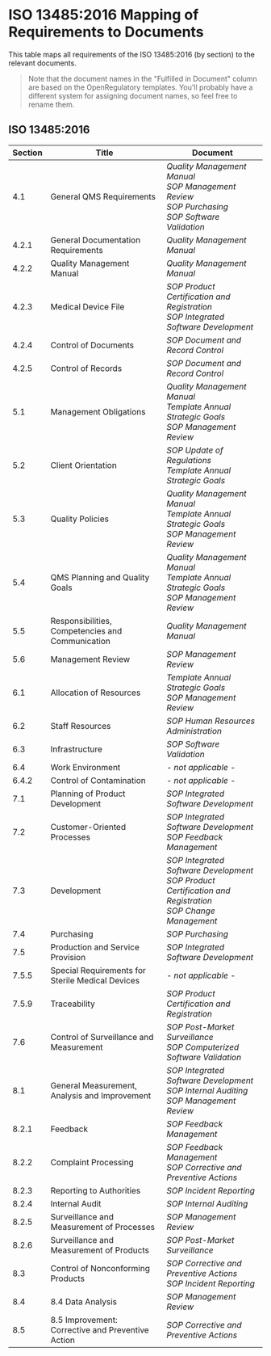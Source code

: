 <!--
This work is licensed under the Creative Commons Attribution 4.0 International
License:

    <http://creativecommons.org/licenses/by/4.0/>

Templates copyright OpenRegulatory. Originals available at:

    <https://openregulatory.com/templates/>

General content copyright Radiotherapy AI.
-->

# ISO 13485:2016 Mapping of Requirements to Documents

This table maps all requirements of the ISO 13485:2016 (by section) to the relevant documents.

> Note that the document names in the "Fulfilled in Document" column are based on the OpenRegulatory
> templates. You'll probably have a different system for assigning document names, so feel free to rename
> them.

## **ISO 13485:2016**

| Section | Title                                             | Document                                                                                                         |
|---------|---------------------------------------------------|------------------------------------------------------------------------------------------------------------------|
| 4.1     | General QMS Requirements                          | *Quality Management Manual*<br>*SOP Management Review*<br>*SOP Purchasing*<br>*SOP Software Validation*          |
| 4.2.1   | General Documentation Requirements                | *Quality Management Manual*                                                                                      |
| 4.2.2   | Quality Management Manual                         | *Quality Management Manual*                                                                                      |
| 4.2.3   | Medical Device File                               | *SOP Product Certification and Registration*<br>*SOP Integrated Software Development*                            |
| 4.2.4   | Control of Documents                              | *SOP Document and Record Control*                                                                                |
| 4.2.5   | Control of Records                                | *SOP Document and Record Control*                                                                                |
| 5.1     | Management Obligations                            | *Quality Management Manual*<br>*Template Annual Strategic Goals*<br>*SOP Management Review*                      |
| 5.2     | Client Orientation                                | *SOP Update of Regulations*<br>*Template Annual Strategic Goals*                                                 |
| 5.3     | Quality Policies                                  | *Quality Management Manual*<br>*Template Annual Strategic Goals*<br>*SOP Management Review*                      |
| 5.4     | QMS Planning and Quality Goals                    | *Quality Management Manual*<br>*Template Annual Strategic Goals*<br>*SOP Management Review*                      |
| 5.5     | Responsibilities, Competencies and Communication  | *Quality Management Manual*                                                                                      |
| 5.6     | Management Review                                 | *SOP Management Review*                                                                                          |
| 6.1     | Allocation of Resources                           | *Template Annual Strategic Goals*<br>*SOP Management Review*                                                     |
| 6.2     | Staff Resources                                   | *SOP Human Resources Administration*                                                                             |
| 6.3     | Infrastructure                                    | *SOP Software Validation*                                                                                        |
| 6.4     | Work Environment                                  | *\- not applicable \-*                                                                                           |
| 6.4.2   | Control of Contamination                          | *\- not applicable \-*                                                                                           |
| 7.1     | Planning of Product Development                   | *SOP Integrated Software Development*                                                                            |
| 7.2     | Customer-Oriented Processes                       | *SOP Integrated Software Development*<br>*SOP Feedback Management*                                               |
| 7.3     | Development                                       | *SOP Integrated Software Development*<br>*SOP Product Certification and Registration*<br>*SOP Change Management* |
| 7.4     | Purchasing                                        | *SOP Purchasing*                                                                                                 |
| 7.5     | Production and Service Provision                  | *SOP Integrated Software Development*                                                                            |
| 7.5.5   | Special Requirements for Sterile Medical Devices  | *\- not applicable \-*                                                                                           |
| 7.5.9   | Traceability                                      | *SOP Product Certification and Registration*                                                                     |
| 7.6     | Control of Surveillance and Measurement           | *SOP Post-Market Surveillance*<br>*SOP Computerized Software Validation*                                         |
| 8.1     | General Measurement, Analysis and Improvement     | *SOP Integrated Software Development*<br>*SOP Internal Auditing*<br>*SOP Management Review*                      |
| 8.2.1   | Feedback                                          | *SOP Feedback Management*                                                                                        |
| 8.2.2   | Complaint Processing                              | *SOP Feedback Management*<br>*SOP Corrective and Preventive Actions*                                             |
| 8.2.3   | Reporting to Authorities                          | *SOP Incident Reporting*                                                                                         |
| 8.2.4   | Internal Audit                                    | *SOP Internal Auditing*                                                                                          |
| 8.2.5   | Surveillance and Measurement of Processes         | *SOP Management Review*                                                                                          |
| 8.2.6   | Surveillance and Measurement of Products          | *SOP Post-Market Surveillance*                                                                                   |
| 8.3     | Control of Nonconforming Products                 | *SOP Corrective and Preventive Actions*<br>*SOP Incident Reporting*                                              |
| 8.4     | 8.4 Data Analysis                                 | *SOP Management Review*                                                                                          |
| 8.5     | 8.5 Improvement: Corrective and Preventive Action | *SOP Corrective and Preventive Actions*                                                                          |
